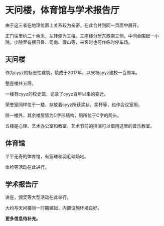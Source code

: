 # 天问楼，体育馆与学术报告厅

由于这三者在地理位置上关系较为亲密，在此合并到同一页面中展开。

正门往里约二十余米，左转便为三楼。三座楼分居东西南三侧，中间合围起一小院。小院里有摆日晷、司南、假山等，来客时也可作临时停车场。

## <href id="天问楼">天问楼</href>

作为cyyz的标志性建筑，筑成于2017年，以庆祝cyyz建校一百周年。

整座楼共五层。

一楼有cyyz的校史馆，记录了cyyz百年以来的变迁。

荣誉室同样位于一楼，存放着cyyz所获奖状，奖杯等，也作会议室用。

除一楼外，其余楼层皆为C字形结构，厕所位于C字的两头。

五楼是心理、艺术办公室和教室，艺术节前的排演可以借用这里的音乐教室。



## 体育馆

平平无奇的体育馆，有篮球和羽毛球场地。

体检等活动在此进行。

## 学术报告厅

讲座，颁奖等大型活动在此举行。

大约与天问楼同一时期建起，内部设施环境良好。

**更多信息待补充。**